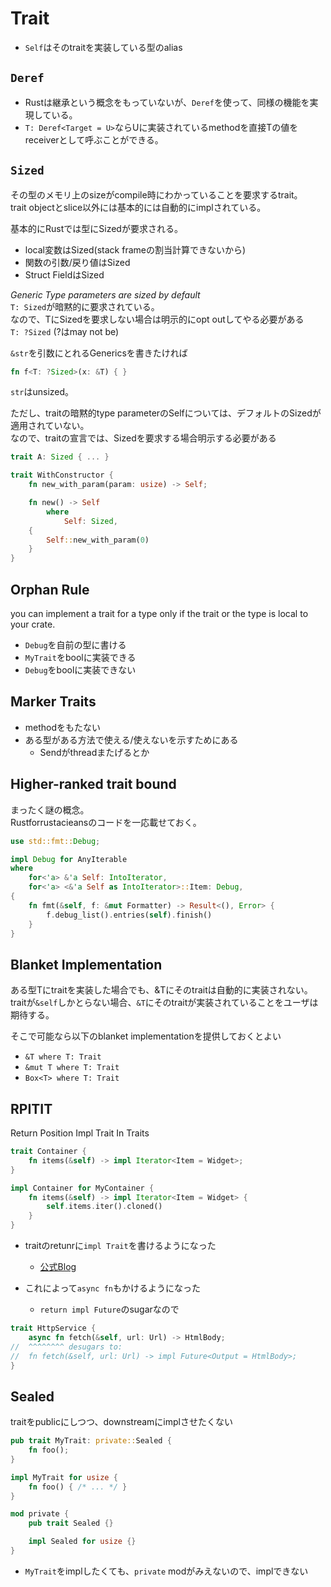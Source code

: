 # Trait

* `Self`はそのtraitを実装している型のalias

## `Deref`

* Rustは継承という概念をもっていないが、`Deref`を使って、同様の機能を実現している。  
* `T: Deref<Target = U>`ならUに実装されているmethodを直接Tの値をreceiverとして呼ぶことができる。


## `Sized`

その型のメモリ上のsizeがcompile時にわかっていることを要求するtrait。  
trait objectとslice以外には基本的には自動的にimplされている。

基本的にRustでは型にSizedが要求される。
* local変数はSized(stack frameの割当計算できないから)
* 関数の引数/戻り値はSized
* Struct FieldはSized

*Generic Type parameters are sized by default*  
`T: Sized`が暗黙的に要求されている。  
なので、TにSizedを要求しない場合は明示的にopt outしてやる必要がある  
`T: ?Sized` (?はmay not be)

`&str`を引数にとれるGenericsを書きたければ
```rust
fn f<T: ?Sized>(x: &T) { }
```
`str`はunsized。

ただし、traitの暗黙的type parameterのSelfについては、デフォルトのSizedが適用されていない。  
なので、traitの宣言では、Sizedを要求する場合明示する必要がある

```rust
trait A: Sized { ... }

trait WithConstructor {
    fn new_with_param(param: usize) -> Self;

    fn new() -> Self
        where
            Self: Sized,
    {
        Self::new_with_param(0)
    }
}
```

## Orphan Rule

you can implement a trait for a type only if the trait or the type is local to your crate.  

* `Debug`を自前の型に書ける
* `MyTrait`をboolに実装できる
* `Debug`をboolに実装できない

## Marker Traits

* methodをもたない
* ある型がある方法で使える/使えないを示すためにある
  * Sendがthreadまたげるとか

## Higher-ranked trait bound

まったく謎の概念。  
Rustforrustacieansのコードを一応載せておく。

```rust
use std::fmt::Debug;

impl Debug for AnyIterable
where
    for<'a> &'a Self: IntoIterator,
    for<'a> <&'a Self as IntoIterator>::Item: Debug,
{
    fn fmt(&self, f: &mut Formatter) -> Result<(), Error> {
        f.debug_list().entries(self).finish()
    }
}
```

## Blanket Implementation

ある型Tにtraitを実装した場合でも、&Tにそのtraitは自動的に実装されない。
traitが`&self`しかとらない場合、`&T`にそのtraitが実装されていることをユーザは期待する。

そこで可能なら以下のblanket implementationを提供しておくとよい
* `&T where T: Trait`
* `&mut T where T: Trait`
* `Box<T> where T: Trait`


## RPITIT

Return Position Impl Trait In Traits

```rust
trait Container {
    fn items(&self) -> impl Iterator<Item = Widget>;
}

impl Container for MyContainer {
    fn items(&self) -> impl Iterator<Item = Widget> {
        self.items.iter().cloned()
    }
}
```

* traitのretunrに`impl Trait`を書けるようになった
  * [公式Blog](https://blog.rust-lang.org/2023/12/21/async-fn-rpit-in-traits.html)

* これによって`async fn`もかけるようになった
  * `return impl Future`のsugarなので

```rust
trait HttpService {
    async fn fetch(&self, url: Url) -> HtmlBody;
//  ^^^^^^^^ desugars to:
//  fn fetch(&self, url: Url) -> impl Future<Output = HtmlBody>;
}
```

## Sealed

traitをpublicにしつつ、downstreamにimplさせたくない

```rust
pub trait MyTrait: private::Sealed {
    fn foo();
}

impl MyTrait for usize {
    fn foo() { /* ... */ }
}

mod private {
    pub trait Sealed {}

    impl Sealed for usize {}
}
```

* `MyTrait`をimplしたくても、`private` modがみえないので、implできない
